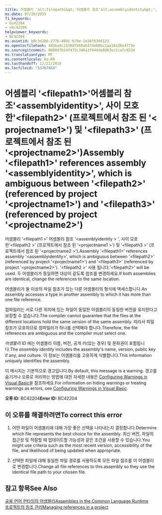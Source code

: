 ```yaml
---
title: 어셈블리 '&lt;filepath1&gt;'어셈블리 참조'&lt;assemblyidentity&gt;', 사이 모호한'&lt;filepath2&gt;' (프로젝트에서 참조 된 '&lt; projectname1&gt;') 및 '&lt;filepath3&gt;' (프로젝트에서 참조 된 '&lt;projectname2&gt;')
ms.date: 07/20/2015
f1_keywords:
- bc42204
- vbc42204
helpviewer_keywords:
- BC42204
ms.assetid: b0c3d2b6-2776-4981-b79e-2e36f03d4123
ms.openlocfilehash: 4d5badc1530d7b68a6474e00bc1aa18a36e4773e
ms.sourcegitcommit: 0888d7b24f475c346a3f444de8d83ec1ca7cd234
ms.translationtype: MT
ms.contentlocale: ko-KR
ms.lasthandoff: 12/22/2018
ms.locfileid: "53767454"
---
```

# <a name="assembly-ltfilepath1gt-references-assembly-ltassemblyidentitygt-which-is-ambiguous-between-ltfilepath2gt-referenced-by-project-ltprojectname1gt-and-ltfilepath3gt-referenced-by-project-ltprojectname2gt"></a><span data-ttu-id="88cea-102">어셈블리 '&lt;filepath1&gt;'어셈블리 참조'&lt;assemblyidentity&gt;', 사이 모호한'&lt;filepath2&gt;' (프로젝트에서 참조 된 '&lt; projectname1&gt;') 및 '&lt;filepath3&gt;' (프로젝트에서 참조 된 '&lt;projectname2&gt;')</span><span class="sxs-lookup"><span data-stu-id="88cea-102">Assembly '&lt;filepath1&gt;' references assembly '&lt;assemblyidentity&gt;', which is ambiguous between '&lt;filepath2&gt;' (referenced by project '&lt;projectname1&gt;') and '&lt;filepath3&gt;' (referenced by project '&lt;projectname2&gt;')</span></span>
<span data-ttu-id="88cea-103">어셈블리 '\<filepath1 >' 어셈블리 참조 '\<assemblyidentity > ', 사이 모호한'\<filepath2 >' (프로젝트에서 참조 된 '\<projectname1 >') 및 '\<filepath3 >' (프로젝트에서 참조 된 '\<projectname2 >').</span><span class="sxs-lookup"><span data-stu-id="88cea-103">Assembly '\<filepath1>' references assembly '\<assemblyidentity>', which is ambiguous between '\<filepath2>' (referenced by project '\<projectname1>') and '\<filepath3>' (referenced by project '\<projectname2>').</span></span> <span data-ttu-id="88cea-104">'\<filepath2 >' 사용 됩니다.</span><span class="sxs-lookup"><span data-stu-id="88cea-104">'\<filepath2>' will be used.</span></span> <span data-ttu-id="88cea-105">두 어셈블리가 동일하면 대상이 같도록 참조를 변경하세요.</span><span class="sxs-lookup"><span data-stu-id="88cea-105">If both assemblies are identical, change the references to the same location.</span></span>  
  
 <span data-ttu-id="88cea-106">어셈블리가 둘 이상의 파일 참조가 있는 다른 어셈블리의 형식에 액세스합니다.</span><span class="sxs-lookup"><span data-stu-id="88cea-106">An assembly accesses a type in another assembly to which it has more than one file reference.</span></span>  
  
 <span data-ttu-id="88cea-107">컴파일러는 서로 다른 위치에 있는 파일이 동일한 어셈블리의 동일한 버전을 유지한다고 보장할 수 없습니다.</span><span class="sxs-lookup"><span data-stu-id="88cea-107">The compiler cannot guarantee that the files at the different locations hold the same version of the same assembly.</span></span> <span data-ttu-id="88cea-108">따라서 파일 참조가 모호하므로 컴파일러가 하나를 선택해야 합니다.</span><span class="sxs-lookup"><span data-stu-id="88cea-108">Therefore, the file references are ambiguous and the compiler must select one.</span></span>  
  
 <span data-ttu-id="88cea-109">*어셈블리 ID* 에는 어셈블리 이름, 버전, 공개 키(있는 경우) 및 문화권이 포함됩니다.</span><span class="sxs-lookup"><span data-stu-id="88cea-109">The *assembly identity* includes the assembly's name, version, public key if any, and culture.</span></span> <span data-ttu-id="88cea-110">이 정보는 어셈블리를 고유하게 식별합니다.</span><span class="sxs-lookup"><span data-stu-id="88cea-110">This information uniquely identifies the assembly.</span></span>  
  
 <span data-ttu-id="88cea-111">이 메시지는 기본적으로 경고입니다.</span><span class="sxs-lookup"><span data-stu-id="88cea-111">By default, this message is a warning.</span></span> <span data-ttu-id="88cea-112">경고를 숨기거나 오류로 처리하는 방법에 대한 자세한 내용은 [Configuring Warnings in Visual Basic](/visualstudio/ide/configuring-warnings-in-visual-basic)을 참조하세요.</span><span class="sxs-lookup"><span data-stu-id="88cea-112">For information on hiding warnings or treating warnings as errors, see [Configuring Warnings in Visual Basic](/visualstudio/ide/configuring-warnings-in-visual-basic).</span></span>  
  
 <span data-ttu-id="88cea-113">**오류 ID:** BC42204</span><span class="sxs-lookup"><span data-stu-id="88cea-113">**Error ID:** BC42204</span></span>  
  
## <a name="to-correct-this-error"></a><span data-ttu-id="88cea-114">이 오류를 해결하려면</span><span class="sxs-lookup"><span data-stu-id="88cea-114">To correct this error</span></span>  
  
1.  <span data-ttu-id="88cea-115">어떤 파일이 어셈블리에 대해 가장 좋은 선택을 나타내는지 결정합니다.</span><span class="sxs-lookup"><span data-stu-id="88cea-115">Determine which file represents the best choice for the assembly.</span></span> <span data-ttu-id="88cea-116">최신 버전, 파일의 접근성 및 적절할 때 업데이트할 가능성과 같은 조건을 사용할 수 있습니다.</span><span class="sxs-lookup"><span data-stu-id="88cea-116">You might use criteria such as the most recent version, accessibility of the file, and likelihood of being updated when appropriate.</span></span>  
  
2.  <span data-ttu-id="88cea-117">선택한 파일에 대해 동일한 파일 경로를 사용하도록 모든 파일 참조를 이 어셈블리로 변경합니다.</span><span class="sxs-lookup"><span data-stu-id="88cea-117">Change all file references to this assembly so they use the identical file path to your chosen file.</span></span>  
  
## <a name="see-also"></a><span data-ttu-id="88cea-118">참고 항목</span><span class="sxs-lookup"><span data-stu-id="88cea-118">See Also</span></span>  
 [<span data-ttu-id="88cea-119">공용 언어 런타임의 어셈블리</span><span class="sxs-lookup"><span data-stu-id="88cea-119">Assemblies in the Common Language Runtime</span></span>](../../framework/app-domains/assemblies-in-the-common-language-runtime.md)  
 [<span data-ttu-id="88cea-120">프로젝트의 참조 관리</span><span class="sxs-lookup"><span data-stu-id="88cea-120">Managing references in a project</span></span>](/visualstudio/ide/managing-references-in-a-project)
